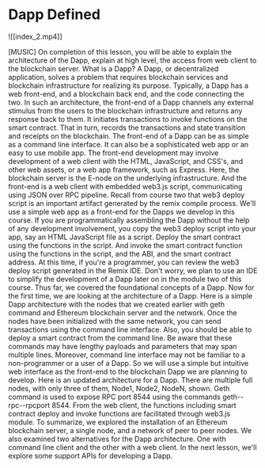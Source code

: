 # Dapp Defined

![[index_2.mp4]]


[MUSIC] On completion of this lesson, you will be able to explain the architecture of the Dapp, explain at high level, the access from web client to the blockchain server. What is a Dapp? A Dapp, or decentralized application, solves a problem that requires blockchain services and blockchain infrastructure for realizing its purpose. Typically, a Dapp has a web front-end, and a blockchain back end, and the code connecting the two. In such an architecture, the front-end of a Dapp channels any external stimulus from the users to the blockchain infrastructure and returns any response back to them. It initiates transactions to invoke functions on the smart contract. That in turn, records the transactions and state transition and receipts on the blockchain. The front-end of a Dapp can be as simple as a command line interface. It can also be a sophisticated web app or an easy to use mobile app. The front-end development may involve development of a web client with the HTML, JavaScript, and CSS's, and other web assets, or a web app framework, such as Express. Here, the blockchain server is the E-node on the underlying infrastructure. And the front-end is a web client with embedded web3.js script, communicating using JSON over RPC pipeline. Recall from course two that web3 deploy script is an important artifact generated by the remix compile process. We'll use a simple web app as a front-end for the Dapps we develop in this course. If you are programmatically assembling the Dapp without the help of any development involvement, you copy the web3 deploy script into your app, say an HTML JavaScript file as a script. Deploy the smart contract using the functions in the script. And invoke the smart contract function using the functions in the script, and the ABI, and the smart contract address. At this time, if you're a programmer, you can review the web3 deploy script generated in the Remix IDE. Don't worry, we plan to use an IDE to simplify the development of a Dapp later on in the module two of this course. Thus far, we covered the foundational concepts of a Dapp. Now for the first time, we are looking at the architecture of a Dapp. Here is a simple Dapp architecture with the nodes that we created earlier with geth command and Ethereum blockchain server and the network. Once the nodes have been initialized with the same network, you can send transactions using the command line interface. Also, you should be able to deploy a smart contract from the command line. Be aware that these commands may have lengthy payloads and parameters that may span multiple lines. Moreover, command line interface may not be familiar to a non-programmer or a user of a Dapp. So we will use a simple but intuitive web interface as the front-end to the blockchain Dapp we are planning to develop. Here is an updated architecture for a Dapp. There are multiple full nodes, with only three of them, Node1, Node2, NodeN, shown. Geth command is used to expose RPC port 8544 using the commands geth--rpc--rpcport 8544. From the web client, the functions including smart contract deploy and invoke functions are facilitated through web3.js module. To summarize, we explored the installation of an Ethereum blockchain server, a single node, and a network of peer to peer nodes. We also examined two alternatives for the Dapp architecture. One with command line client and the other with a web client. In the next lesson, we'll explore some support APIs for developing a Dapp.